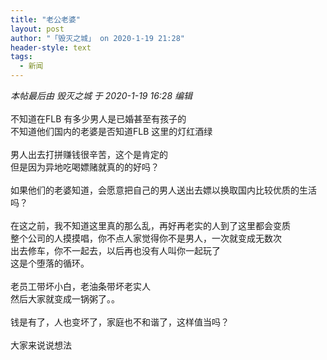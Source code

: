 ```yaml
---
title: "老公老婆"
layout: post
author: "「毁灭之城」 on 2020-1-19 21:28"
header-style: text
tags:
  - 新闻
---
```


<head></head>
<body>
 <i class="pstatus"> 本帖最后由 毁灭之城 于 2020-1-19 16:28 编辑 </i>
 <br> 
 <br> 不知道在FLB 有多少男人是已婚甚至有孩子的
 <br> 不知道他们国内的老婆是否知道FLB 这里的灯红酒绿
 <br> 
 <br> 男人出去打拼赚钱很辛苦，这个是肯定的
 <br> 但是因为异地吃喝嫖赌就真的的好吗？
 <br> 
 <br> 如果他们的老婆知道，会愿意把自己的男人送出去嫖以换取国内比较优质的生活吗？
 <br> 
 <br> 在这之前，我不知道这里真的那么乱，再好再老实的人到了这里都会变质
 <br> 整个公司的人摸摸唱，你不点人家觉得你不是男人，一次就变成无数次
 <br> 出去修车，你不一起去，以后再也没有人叫你一起玩了
 <br> 这是个堕落的循环。
 <br> 
 <br> 老员工带坏小白，老油条带坏老实人
 <br> 然后大家就变成一锅粥了。。
 <br> 
 <br> 钱是有了，人也变坏了，家庭也不和谐了，这样值当吗？
 <br> 
 <br> 大家来说说想法
 <br>
</body>


